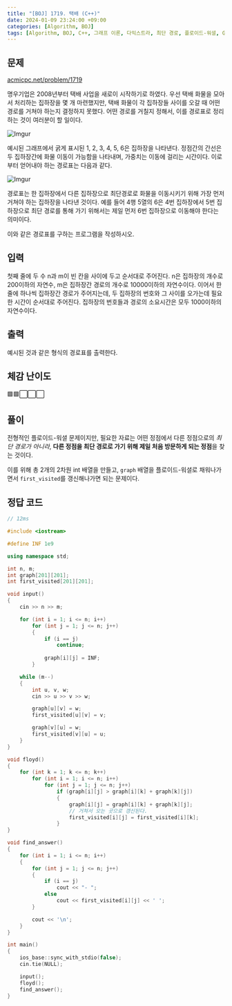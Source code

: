 ```yaml
---
title: "[BOJ] 1719. 택배 (C++)"
date: 2024-01-09 23:24:00 +09:00
categories: [Algorithm, BOJ]
tags: [Algorithm, BOJ, C++, 그래프 이론, 다익스트라, 최단 경로, 플로이드-워셜, Gold 3]
---
```

## **문제**
[acmicpc.net/problem/1719](https://www.acmicpc.net/problem/1719)
<br>

명우기업은 2008년부터 택배 사업을 새로이 시작하기로 하였다. 우선 택배 화물을 모아서 처리하는 집하장을 몇 개 마련했지만, 택배 화물이 각 집하장들 사이를 오갈 때 어떤 경로를 거쳐야 하는지 결정하지 못했다. 어떤 경로를 거칠지 정해서, 이를 경로표로 정리하는 것이 여러분이 할 일이다.

![Imgur](https://i.imgur.com/VgPa8mo.png)

예시된 그래프에서 굵게 표시된 1, 2, 3, 4, 5, 6은 집하장을 나타낸다. 정점간의 간선은 두 집하장간에 화물 이동이 가능함을 나타내며, 가중치는 이동에 걸리는 시간이다. 이로부터 얻어내야 하는 경로표는 다음과 같다.

![Imgur](https://i.imgur.com/NX3F7NM.png)

경로표는 한 집하장에서 다른 집하장으로 최단경로로 화물을 이동시키기 위해 가장 먼저 거쳐야 하는 집하장을 나타낸 것이다. 예를 들어 4행 5열의 6은 4번 집하장에서 5번 집하장으로 최단 경로를 통해 가기 위해서는 제일 먼저 6번 집하장으로 이동해야 한다는 의미이다.

이와 같은 경로표를 구하는 프로그램을 작성하시오.
<br>

## **입력**
첫째 줄에 두 수 n과 m이 빈 칸을 사이에 두고 순서대로 주어진다. n은 집하장의 개수로 200이하의 자연수, m은 집하장간 경로의 개수로 10000이하의 자연수이다. 이어서 한 줄에 하나씩 집하장간 경로가 주어지는데, 두 집하장의 번호와 그 사이를 오가는데 필요한 시간이 순서대로 주어진다. 집하장의 번호들과 경로의 소요시간은 모두 1000이하의 자연수이다.
<br>

## **출력**
예시된 것과 같은 형식의 경로표를 출력한다.
<br>

## **체감 난이도**
🟩🟩⬜⬜⬜
<br>

## **풀이**
전형적인 플로이드-워셜 문제이지만, 필요한 자료는 어떤 정점에서 다른 정점으로의 *최단 경로가 아니라*, **다른 정점을 최단 경로로 가기 위해 제일 처음 방문하게 되는 정점**을 찾는 것이다.

이를 위해 총 2개의 2차원 int 배열을 만들고, `graph` 배열을 플로이드-워셜로 채워나가면서 `first_visited`를 갱신해나가면 되는 문제이다.
<br>

## **정답 코드**
```c++
// 12ms

#include <iostream>

#define INF 1e9

using namespace std;

int n, m;
int graph[201][201];
int first_visited[201][201];

void input()
{
    cin >> n >> m;

    for (int i = 1; i <= n; i++)
        for (int j = 1; j <= n; j++)
        {
            if (i == j)
                continue;
            
            graph[i][j] = INF;
        }

    while (m--)
    {
        int u, v, w;
        cin >> u >> v >> w;

        graph[u][v] = w;
        first_visited[u][v] = v;

        graph[v][u] = w;
        first_visited[v][u] = u;
    }
}

void floyd()
{
    for (int k = 1; k <= n; k++)
        for (int i = 1; i <= n; i++)
            for (int j = 1; j <= n; j++)
                if (graph[i][j] > graph[i][k] + graph[k][j])
                {
                    graph[i][j] = graph[i][k] + graph[k][j];
                    // 거쳐서 오는 곳으로 갱신된다.
                    first_visited[i][j] = first_visited[i][k];
                }
}

void find_answer()
{
    for (int i = 1; i <= n; i++)
    {
        for (int j = 1; j <= n; j++)
        {
            if (i == j)
                cout << "- ";
            else
                cout << first_visited[i][j] << ' ';
        }

        cout << '\n';
    }
}

int main()
{
    ios_base::sync_with_stdio(false);
    cin.tie(NULL);

    input();
    floyd();
    find_answer();
}
```
